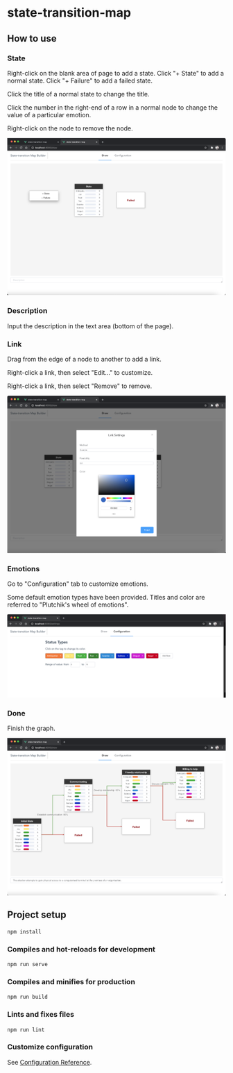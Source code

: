 # state-transition-map

## How to use

### State

Right-click on the blank area of page to add a state. Click "+ State" to add a normal state. Click "+ Failure" to add a failed state. 

Click the title of a normal state to change the title. 

Click the number in the right-end of a row in a normal node to change the value of a particular emotion. 

Right-click on the node to remove the node. 

![img](img/new.png)

### Description

Input the description in the text area (bottom of the page). 

### Link

Drag from the edge of a node to another to add a link. 

Right-click a link, then select "Edit..." to customize. 

Right-click a link, then select "Remove" to remove. 

![img](img/link-settings.png)

### Emotions

Go to "Configuration" tab to customize emotions. 

Some default emotion types have been provided. Titles and color are referred to "Plutchik's wheel of emotions". 

![img](img/configuration.png)

### Done

Finish the graph. 

![img](img/full.png)

## Project setup

```
npm install
```

### Compiles and hot-reloads for development
```
npm run serve
```

### Compiles and minifies for production
```
npm run build
```

### Lints and fixes files
```
npm run lint
```

### Customize configuration
See [Configuration Reference](https://cli.vuejs.org/config/).

